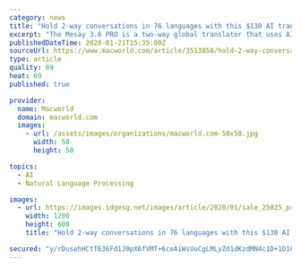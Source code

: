 ```yaml
---
category: news
title: "Hold 2-way conversations in 76 languages with this $130 AI translator"
excerpt: "The Mesay 3.0 PRO is a two-way global translator that uses AI to translate 76 different languages in real-time. All you have to do is speak in your native language and the Mesay will translate your speech into the language of your conversing partner, and vice versa. It also features a 2.4-inch HD display that transcribes your speech into text."
publishedDateTime: 2020-01-21T15:35:00Z
sourceUrl: https://www.macworld.com/article/3513858/hold-2-way-conversations-in-76-languages-with-this-130-ai-translator.html
type: article
quality: 69
heat: 69
published: true

provider:
  name: Macworld
  domain: macworld.com
  images:
    - url: /assets/images/organizations/macworld.com-50x50.jpg
      width: 50
      height: 50

topics:
  - AI
  - Natural Language Processing

images:
  - url: https://images.idgesg.net/images/article/2020/01/sale_25025_primary_image_wide-100826738-large.jpg
    width: 1200
    height: 600
    title: "Hold 2-way conversations in 76 languages with this $130 AI translator"

secured: "y/rDusehHCtT636Fd1J0pX6fVMT+6ceAiWsUoCgLMLyZd1dKzdMN4c1D+1D16RgRst0fee4CDv18IWfF2FyL1aucxsqNU+t5HtTGc7AERmrql7Rv18DBOWCmZJ9qj/k/NnS5DjVQGikFt7Rl/gu3dgSX6A0n45vyjZl69lW3Wdi5F+JFdxzqDfHtfuOxtcSVMYN35ie3obEkdQtIo1I1QfwQna+gERrAiFCtzikIg040hQ28e929/QA1htJK3UZ+I4gTjuHMeePYy1v89Di4m0I+G3zugVGa92EVEzZJcOM=;kTgyzidP7y1Wq3sa8xilOA=="
---
```


